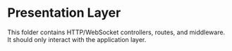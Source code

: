 # Presentation Layer

This folder contains HTTP/WebSocket controllers, routes, and middleware. It should only interact with the application layer.
